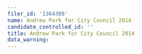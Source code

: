```yaml
---
filer_id: '1364308'
name: Andrew Park for City Council 2014
candidate_controlled_id: ''
title: Andrew Park for City Council 2014
data_warning: 
---
```

